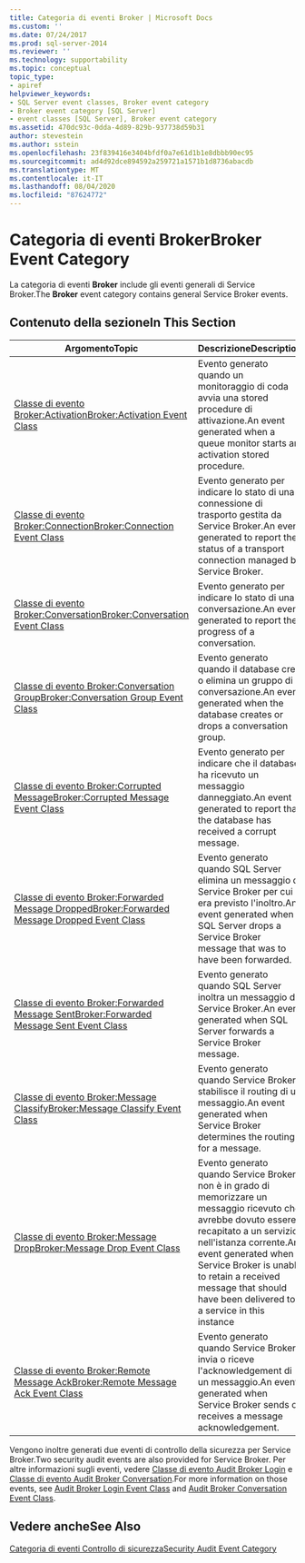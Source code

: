 ```yaml
---
title: Categoria di eventi Broker | Microsoft Docs
ms.custom: ''
ms.date: 07/24/2017
ms.prod: sql-server-2014
ms.reviewer: ''
ms.technology: supportability
ms.topic: conceptual
topic_type:
- apiref
helpviewer_keywords:
- SQL Server event classes, Broker event category
- Broker event category [SQL Server]
- event classes [SQL Server], Broker event category
ms.assetid: 470dc93c-0dda-4d89-829b-937738d59b31
author: stevestein
ms.author: sstein
ms.openlocfilehash: 23f839416e3404bfdf0a7e61d1b1e8dbbb90ec95
ms.sourcegitcommit: ad4d92dce894592a259721a1571b1d8736abacdb
ms.translationtype: MT
ms.contentlocale: it-IT
ms.lasthandoff: 08/04/2020
ms.locfileid: "87624772"
---
```

# <a name="broker-event-category"></a><span data-ttu-id="d4572-102">Categoria di eventi Broker</span><span class="sxs-lookup"><span data-stu-id="d4572-102">Broker Event Category</span></span>
  <span data-ttu-id="d4572-103">La categoria di eventi **Broker** include gli eventi generali di Service Broker.</span><span class="sxs-lookup"><span data-stu-id="d4572-103">The **Broker** event category contains general Service Broker events.</span></span>  
  
## <a name="in-this-section"></a><span data-ttu-id="d4572-104">Contenuto della sezione</span><span class="sxs-lookup"><span data-stu-id="d4572-104">In This Section</span></span>  
  
|<span data-ttu-id="d4572-105">Argomento</span><span class="sxs-lookup"><span data-stu-id="d4572-105">Topic</span></span>|<span data-ttu-id="d4572-106">Descrizione</span><span class="sxs-lookup"><span data-stu-id="d4572-106">Description</span></span>|  
|-----------|-----------------|  
|[<span data-ttu-id="d4572-107">Classe di evento Broker:Activation</span><span class="sxs-lookup"><span data-stu-id="d4572-107">Broker:Activation Event Class</span></span>](broker-activation-event-class.md)|<span data-ttu-id="d4572-108">Evento generato quando un monitoraggio di coda avvia una stored procedure di attivazione.</span><span class="sxs-lookup"><span data-stu-id="d4572-108">An event generated when a queue monitor starts an activation stored procedure.</span></span>|  
|[<span data-ttu-id="d4572-109">Classe di evento Broker:Connection</span><span class="sxs-lookup"><span data-stu-id="d4572-109">Broker:Connection Event Class</span></span>](broker-connection-event-class.md)|<span data-ttu-id="d4572-110">Evento generato per indicare lo stato di una connessione di trasporto gestita da Service Broker.</span><span class="sxs-lookup"><span data-stu-id="d4572-110">An event generated to report the status of a transport connection managed by Service Broker.</span></span>|  
|[<span data-ttu-id="d4572-111">Classe di evento Broker:Conversation</span><span class="sxs-lookup"><span data-stu-id="d4572-111">Broker:Conversation Event Class</span></span>](broker-conversation-event-class.md)|<span data-ttu-id="d4572-112">Evento generato per indicare lo stato di una conversazione.</span><span class="sxs-lookup"><span data-stu-id="d4572-112">An event generated to report the progress of a conversation.</span></span>|  
|[<span data-ttu-id="d4572-113">Classe di evento Broker:Conversation Group</span><span class="sxs-lookup"><span data-stu-id="d4572-113">Broker:Conversation Group Event Class</span></span>](broker-conversation-group-event-class.md)|<span data-ttu-id="d4572-114">Evento generato quando il database crea o elimina un gruppo di conversazione.</span><span class="sxs-lookup"><span data-stu-id="d4572-114">An event generated when the database creates or drops a conversation group.</span></span>|  
|[<span data-ttu-id="d4572-115">Classe di evento Broker:Corrupted Message</span><span class="sxs-lookup"><span data-stu-id="d4572-115">Broker:Corrupted Message Event Class</span></span>](broker-corrupted-message-event-class.md)|<span data-ttu-id="d4572-116">Evento generato per indicare che il database ha ricevuto un messaggio danneggiato.</span><span class="sxs-lookup"><span data-stu-id="d4572-116">An event generated to report that the database has received a corrupt message.</span></span>|  
|[<span data-ttu-id="d4572-117">Classe di evento Broker:Forwarded Message Dropped</span><span class="sxs-lookup"><span data-stu-id="d4572-117">Broker:Forwarded Message Dropped Event Class</span></span>](broker-forwarded-message-dropped-event-class.md)|<span data-ttu-id="d4572-118">Evento generato quando SQL Server elimina un messaggio di Service Broker per cui era previsto l'inoltro.</span><span class="sxs-lookup"><span data-stu-id="d4572-118">An event generated when SQL Server drops a Service Broker message that was to have been forwarded.</span></span>|  
|[<span data-ttu-id="d4572-119">Classe di evento Broker:Forwarded Message Sent</span><span class="sxs-lookup"><span data-stu-id="d4572-119">Broker:Forwarded Message Sent Event Class</span></span>](broker-forwarded-message-sent-event-class.md)|<span data-ttu-id="d4572-120">Evento generato quando SQL Server inoltra un messaggio di Service Broker.</span><span class="sxs-lookup"><span data-stu-id="d4572-120">An event generated when SQL Server forwards a Service Broker message.</span></span>|  
|[<span data-ttu-id="d4572-121">Classe di evento Broker:Message Classify</span><span class="sxs-lookup"><span data-stu-id="d4572-121">Broker:Message Classify Event Class</span></span>](broker-message-classify-event-class.md)|<span data-ttu-id="d4572-122">Evento generato quando Service Broker stabilisce il routing di un messaggio.</span><span class="sxs-lookup"><span data-stu-id="d4572-122">An event generated when Service Broker determines the routing for a message.</span></span>|  
|[<span data-ttu-id="d4572-123">Classe di evento Broker:Message Drop</span><span class="sxs-lookup"><span data-stu-id="d4572-123">Broker:Message Drop Event Class</span></span>](broker-message-drop-event-class.md)|<span data-ttu-id="d4572-124">Evento generato quando Service Broker non è in grado di memorizzare un messaggio ricevuto che avrebbe dovuto essere recapitato a un servizio nell'istanza corrente.</span><span class="sxs-lookup"><span data-stu-id="d4572-124">An event generated when Service Broker is unable to retain a received message that should have been delivered to a service in this instance</span></span>|  
|[<span data-ttu-id="d4572-125">Classe di evento Broker:Remote Message Ack</span><span class="sxs-lookup"><span data-stu-id="d4572-125">Broker:Remote Message Ack Event Class</span></span>](broker-remote-message-ack-event-class.md)|<span data-ttu-id="d4572-126">Evento generato quando Service Broker invia o riceve l'acknowledgement di un messaggio.</span><span class="sxs-lookup"><span data-stu-id="d4572-126">An event generated when Service Broker sends or receives a message acknowledgement.</span></span>|  
  
 <span data-ttu-id="d4572-127">Vengono inoltre generati due eventi di controllo della sicurezza per Service Broker.</span><span class="sxs-lookup"><span data-stu-id="d4572-127">Two security audit events are also provided for Service Broker.</span></span> <span data-ttu-id="d4572-128">Per altre informazioni sugli eventi, vedere [Classe di evento Audit Broker Login](audit-broker-login-event-class.md) e [Classe di evento Audit Broker Conversation](audit-broker-conversation-event-class.md).</span><span class="sxs-lookup"><span data-stu-id="d4572-128">For more information on those events, see [Audit Broker Login Event Class](audit-broker-login-event-class.md) and [Audit Broker Conversation Event Class](audit-broker-conversation-event-class.md).</span></span>  
  
## <a name="see-also"></a><span data-ttu-id="d4572-129">Vedere anche</span><span class="sxs-lookup"><span data-stu-id="d4572-129">See Also</span></span>  
 [<span data-ttu-id="d4572-130">Categoria di eventi Controllo di sicurezza</span><span class="sxs-lookup"><span data-stu-id="d4572-130">Security Audit Event Category</span></span>](https://docs.microsoft.com/bi-reference/trace-events/security-audit-event-category)  
  
  
